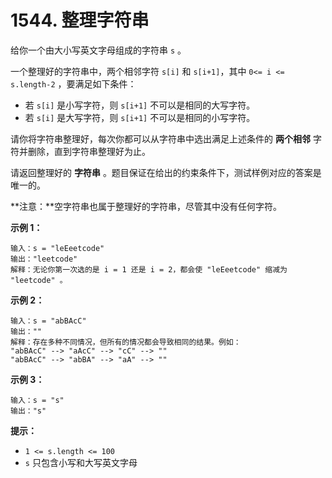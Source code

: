# 1544. 整理字符串

给你一个由大小写英文字母组成的字符串 `s` 。

一个整理好的字符串中，两个相邻字符 `s[i]` 和 `s[i+1]`，其中 `0<= i <= s.length-2` ，要满足如下条件：

- 若 `s[i]` 是小写字符，则 `s[i+1]` 不可以是相同的大写字符。
- 若 `s[i]` 是大写字符，则 `s[i+1]` 不可以是相同的小写字符。

请你将字符串整理好，每次你都可以从字符串中选出满足上述条件的 **两个相邻** 字符并删除，直到字符串整理好为止。

请返回整理好的 **字符串** 。题目保证在给出的约束条件下，测试样例对应的答案是唯一的。

**注意：**空字符串也属于整理好的字符串，尽管其中没有任何字符。

**示例 1：**

```()
输入：s = "leEeetcode"
输出："leetcode"
解释：无论你第一次选的是 i = 1 还是 i = 2，都会使 "leEeetcode" 缩减为 "leetcode" 。
```

**示例 2：**

```()
输入：s = "abBAcC"
输出：""
解释：存在多种不同情况，但所有的情况都会导致相同的结果。例如：
"abBAcC" --> "aAcC" --> "cC" --> ""
"abBAcC" --> "abBA" --> "aA" --> ""
```

**示例 3：**

```()
输入：s = "s"
输出："s"
```

**提示：**

- `1 <= s.length <= 100`
- `s` 只包含小写和大写英文字母
